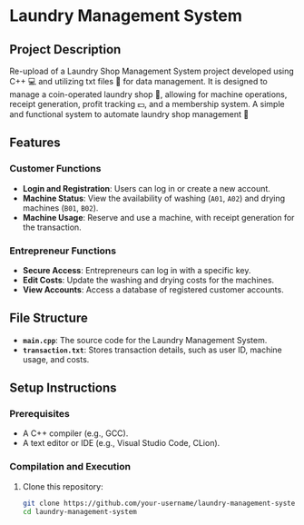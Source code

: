 # Laundry Management System

## Project Description
Re-upload of a Laundry Shop Management System project developed using C++ 💻 and utilizing txt files 📝 for data management. It is designed to manage a coin-operated laundry shop 🧺, allowing for machine operations, receipt generation, profit tracking 💵, and a membership system. A simple and functional system to automate laundry shop management 🚀

## Features

### Customer Functions
- **Login and Registration**: Users can log in or create a new account.
- **Machine Status**: View the availability of washing (`A01`, `A02`) and drying machines (`B01`, `B02`).
- **Machine Usage**: Reserve and use a machine, with receipt generation for the transaction.

### Entrepreneur Functions
- **Secure Access**: Entrepreneurs can log in with a specific key.
- **Edit Costs**: Update the washing and drying costs for the machines.
- **View Accounts**: Access a database of registered customer accounts.

## File Structure
- **`main.cpp`**: The source code for the Laundry Management System.
- **`transaction.txt`**: Stores transaction details, such as user ID, machine usage, and costs.

## Setup Instructions

### Prerequisites
- A C++ compiler (e.g., GCC).
- A text editor or IDE (e.g., Visual Studio Code, CLion).

### Compilation and Execution
1. Clone this repository:
   ```bash
   git clone https://github.com/your-username/laundry-management-system.git
   cd laundry-management-system